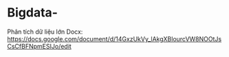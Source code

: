 # Bigdata-
Phân tích dữ liệu lớn
Docx: https://docs.google.com/document/d/14GxzUkVy_lAkgXBlourcVW8NOOtJsCsCfBFNpmESIJo/edit
